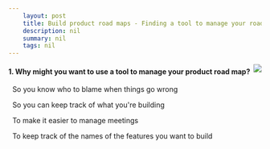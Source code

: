 ```yaml
---
    layout: post
    title: Build product road maps - Finding a tool to manage your road map
    description: nil
    summary: nil
    tags: nil
---
```



 <a target="_blank" href="https://docs.microsoft.com/en-us/learn/modules/build-product-roadmaps/4-single-source-of-truth/"><i class="fas fa-external-link-alt"></i> </a>
 <img align="right" src="https://docs.microsoft.com/en-us/learn/achievements/build-product-road-maps.svg">
####  1. Why might you want to use a tool to manage your product road map?


<i class='far fa-square'></i> &nbsp;&nbsp;So you know who to blame when things go wrong

<i class='fas fa-check-square' style='color: Dodgerblue;'></i> &nbsp;&nbsp;So you can keep track of what you're building

<i class='far fa-square'></i> &nbsp;&nbsp;To make it easier to manage meetings

<i class='far fa-square'></i> &nbsp;&nbsp;To keep track of the names of the features you want to build
<br />
<br />
<br />
